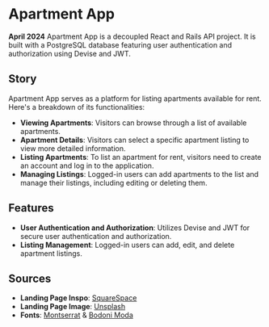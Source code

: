 # Apartment App

**April 2024**
Apartment App is a decoupled React and Rails API project. It is built with a PostgreSQL database featuring user authentication and authorization using Devise and JWT.

## Story

Apartment App serves as a platform for listing apartments available for rent. Here's a breakdown of its functionalities:

- **Viewing Apartments**: Visitors can browse through a list of available apartments.
- **Apartment Details**: Visitors can select a specific apartment listing to view more detailed information.
- **Listing Apartments**: To list an apartment for rent, visitors need to create an account and log in to the application.
- **Managing Listings**: Logged-in users can add apartments to the list and manage their listings, including editing or deleting them.

## Features

- **User Authentication and Authorization**: Utilizes Devise and JWT for secure user authentication and authorization.
- **Listing Management**: Logged-in users can add, edit, and delete apartment listings.

## Sources

- **Landing Page Inspo**: [SquareSpace](https://www.squarespace.com/website-design/?channel=pnb&subchannel=go&campaign=pnb-go-us-en-core_website_design_tier1-e&subcampaign=(general_beautiful-websites_e)&&cid=13842267263&aid=125919724978&tid=kwd-954794062&mt=e&eid=&loc_p_ms=9028074&loc_i_ms=&nw=g&d=c&adid=532615423575&channel2=pnb&subchannel2=go&gad_source=1&gclid=CjwKCAjw8diwBhAbEiwA7i_sJXIiyLFLVAES7_IjsdpQQL8_M51dkgYdTHNMAWVZYlN4l0hDVL3DGRoC0CkQAvD_BwE&gclsrc=aw.ds)
- **Landing Page Image**: [Unsplash](https://unsplash.com)
- **Fonts**: [Montserrat](https://fonts.google.com/specimen/Montserrat) & [Bodoni Moda](https://fonts.google.com/specimen/Bodoni+Moda?query=Bodoni+Moda&noto.query=Bodoni+Moda)